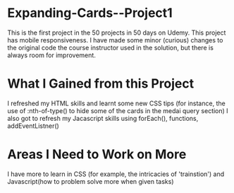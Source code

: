 # Expanding-Cards--Project1
 This is the first project in the 50 projects in 50 days on Udemy. This project has mobile responsiveness.
 I have made some minor (curious) changes to the original code the course instructor used in the solution, but there is always room for improvement.
 
 # What I Gained from this Project
 I refreshed my HTML skills and learnt some new CSS tips (for instance, the use of :nth-of-type() to hide some of the cards in the medai query section)
 I also got to refresh my Jacascript skills using forEach(), functions, addEventListner()
 
 # Areas I Need to Work on More
 I have more to learn in CSS (for example, the intricacies of 'trainstion') and Javascript(how to problem solve more when given tasks)
